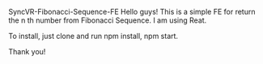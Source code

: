 SyncVR-Fibonacci-Sequence-FE
Hello guys! This is a simple FE for return the n th number from Fibonacci Sequence. I am using Reat.

To install, just clone and run npm install, npm start.

Thank you!
